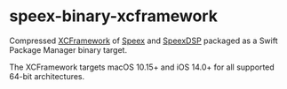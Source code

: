 # speex-binary-xcframework

Compressed [XCFramework](https://github.com/sbooth/AudioXCFrameworks/speex) of [Speex](https://gitlab.xiph.org/xiph/speex) and [SpeexDSP](https://gitlab.xiph.org/xiph/speexdsp) packaged as a Swift Package Manager binary target.

The XCFramework targets macOS 10.15+ and iOS 14.0+ for all supported 64-bit architectures.
